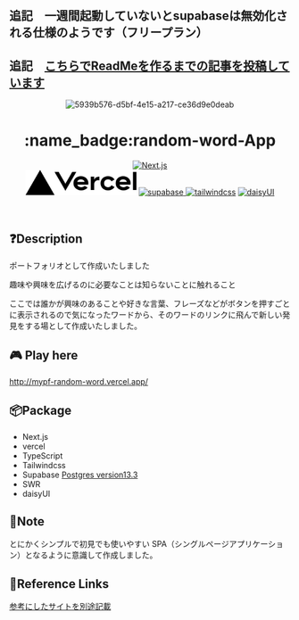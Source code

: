 ## 追記　一週間起動していないとsupabaseは無効化される仕様のようです（フリープラン）　
## 追記　[こちらでReadMeを作るまでの記事を投稿しています](https://qiita.com/kitutune/items/4ad45f23d9753395692a)

<div align="center">

  ![5939b576-d5bf-4e15-a217-ce36d9e0deab](https://user-images.githubusercontent.com/79749395/134896482-d6c73d0d-2719-472e-92c8-95c8625688bb.gif)


<h1 align="center">:name_badge:random-word-App</h1>
<p align="center">
  <a href="https://nextjs.org/"><img  height="60px;" alt="Next.js" src="https://user-images.githubusercontent.com/79749395/134874833-815b63de-52fa-498f-9e2f-6fac39491cfd.png">
</a>
  <br>
  <a href="https://vercel.com/"><img src="./public/vercel.svg" height="45px;" /></a>
  <a href="https://supabase.io/"><img  height="45px;" alt="supabase" src="https://user-images.githubusercontent.com/79749395/134873985-ef52f30a-3293-463e-9587-39ebe2803305.png">
</a>
  <a href="https://tailwindcss.com/"><img  height="45px;" alt="tailwindcss" src="https://user-images.githubusercontent.com/79749395/134873014-9b6bf6cf-a738-4975-a444-85dc34c50815.png"></a>
  <a href="https://daisyui.com/"><img  height="45px;" alt="daisyUI" src="https://user-images.githubusercontent.com/79749395/134873269-ab3313ed-318d-43c9-aa8c-e29635a84df6.png"></a>
</p>
  <br>  </div>






## :question:Description

ポートフォリオとして作成いたしました

趣味や興味を広げるのに必要なことは知らないことに触れること

ここでは誰かが興味のあることや好きな言葉、フレーズなどがボタンを押すごとに表示されるので気になったワードから、そのワードのリンクに飛んで新しい発見をする場として作成いたしました。

   

## :video_game: Play here

http://mypf-random-word.vercel.app/

## 📦Package

- Next.js
- vercel
- TypeScript
- Tailwindcss
- Supabase  [Postgres version13.3](https://supabase.io/blog/2021/07/26/supabase-postgres-13)
- SWR
- daisyUI

## :notebook:Note

とにかくシンプルで初見でも使いやすい SPA（シングルページアプリケーション）となるように意識して作成しました。

## :link:Reference Links
[参考にしたサイトを別途記載](https://gist.github.com/kitutune/6ab0549bdc63804dd117a0fa2a8d8f88#file-mypf-random-word-link-md)

  
